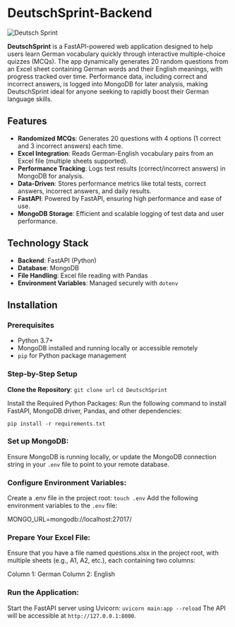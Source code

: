 # DeutschSprint-Backend

![Deutsch Sprint](https://github.com/user-attachments/assets/59386e3d-303a-41ff-a0cd-4c1f65f0ba02)

**DeutschSprint** is a FastAPI-powered web application designed to help users learn German vocabulary quickly through interactive multiple-choice quizzes (MCQs). The app dynamically generates 20 random questions from an Excel sheet containing German words and their English meanings, with progress tracked over time. Performance data, including correct and incorrect answers, is logged into MongoDB for later analysis, making DeutschSprint ideal for anyone seeking to rapidly boost their German language skills.

## Features

- **Randomized MCQs**: Generates 20 questions with 4 options (1 correct and 3 incorrect answers) each time.
- **Excel Integration**: Reads German-English vocabulary pairs from an Excel file (multiple sheets supported).
- **Performance Tracking**: Logs test results (correct/incorrect answers) in MongoDB for analysis.
- **Data-Driven**: Stores performance metrics like total tests, correct answers, incorrect answers, and daily results.
- **FastAPI**: Powered by FastAPI, ensuring high performance and ease of use.
- **MongoDB Storage**: Efficient and scalable logging of test data and user performance.

## Technology Stack

- **Backend**: FastAPI (Python)
- **Database**: MongoDB
- **File Handling**: Excel file reading with Pandas
- **Environment Variables**: Managed securely with `dotenv`

## Installation

### Prerequisites

- Python 3.7+
- MongoDB installed and running locally or accessible remotely
- `pip` for Python package management

### Step-by-Step Setup

**Clone the Repository**:
   `git clone url`
   `cd DeutschSprint`

Install the Required Python Packages:
Run the following command to install FastAPI, MongoDB driver, Pandas, and other dependencies:

`pip install -r requirements.txt`


### Set up MongoDB:
Ensure MongoDB is running locally, or update the MongoDB connection string in your `.env` file to point to your remote database.

### Configure Environment Variables:

Create a .env file in the project root:
`touch .env`
Add the following environment variables to the `.env` file:

MONGO_URL=mongodb://localhost:27017/

### Prepare Your Excel File:
Ensure that you have a file named questions.xlsx in the project root, with multiple sheets (e.g., A1, A2, etc.), each containing two columns:

Column 1: German
Column 2: English

### Run the Application:

Start the FastAPI server using Uvicorn:
`uvicorn main:app --reload`
The API will be accessible at `http://127.0.0.1:8000`.

